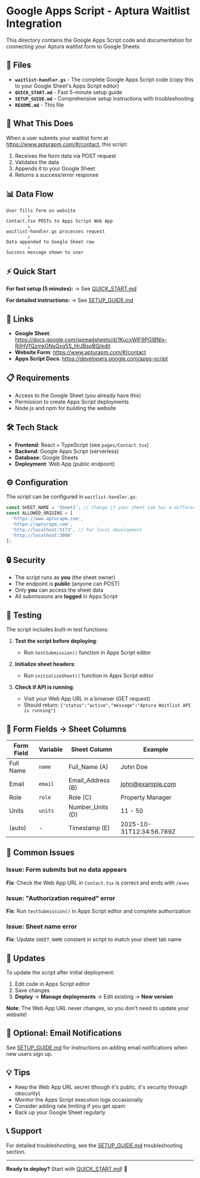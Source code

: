 # Google Apps Script - Aptura Waitlist Integration

This directory contains the Google Apps Script code and documentation for connecting your Aptura waitlist form to Google Sheets.

## 📁 Files

- **`waitlist-handler.gs`** - The complete Google Apps Script code (copy this to your Google Sheet's Apps Script editor)
- **`QUICK_START.md`** - Fast 5-minute setup guide
- **`SETUP_GUIDE.md`** - Comprehensive setup instructions with troubleshooting
- **`README.md`** - This file

## 🎯 What This Does

When a user submits your waitlist form at https://www.apturapm.com/#/contact, this script:
1. Receives the form data via POST request
2. Validates the data
3. Appends it to your Google Sheet
4. Returns a success/error response

## 📊 Data Flow

```
User fills form on website
        ↓
Contact.tsx POSTs to Apps Script Web App
        ↓
waitlist-handler.gs processes request
        ↓
Data appended to Google Sheet row
        ↓
Success message shown to user
```

## ⚡ Quick Start

**For fast setup (5 minutes):**
→ See [QUICK_START.md](./QUICK_START.md)

**For detailed instructions:**
→ See [SETUP_GUIDE.md](./SETUP_GUIDE.md)

## 🔗 Links

- **Google Sheet**: https://docs.google.com/spreadsheets/d/1KucxWlF9PGIBNIx-RiIHVfQzmkGNsQxg5S_HrJBspBQ/edit
- **Website Form**: https://www.apturapm.com/#/contact
- **Apps Script Docs**: https://developers.google.com/apps-script

## 📋 Requirements

- Access to the Google Sheet (you already have this)
- Permission to create Apps Script deployments
- Node.js and npm for building the website

## 🛠️ Tech Stack

- **Frontend**: React + TypeScript (see `pages/Contact.tsx`)
- **Backend**: Google Apps Script (serverless)
- **Database**: Google Sheets
- **Deployment**: Web App (public endpoint)

## ⚙️ Configuration

The script can be configured in `waitlist-handler.gs`:

```javascript
const SHEET_NAME = 'Sheet1'; // Change if your sheet tab has a different name
const ALLOWED_ORIGINS = [
  'https://www.apturapm.com',
  'https://apturapm.com',
  'http://localhost:5173', // For local development
  'http://localhost:3000'
];
```

## 🔒 Security

- The script runs as **you** (the sheet owner)
- The endpoint is **public** (anyone can POST)
- Only **you** can access the sheet data
- All submissions are **logged** in Apps Script

## 🧪 Testing

The script includes built-in test functions:

1. **Test the script before deploying**:
   - Run `testSubmission()` function in Apps Script editor
   
2. **Initialize sheet headers**:
   - Run `initializeSheet()` function in Apps Script editor

3. **Check if API is running**:
   - Visit your Web App URL in a browser (GET request)
   - Should return: `{"status":"active","message":"Aptura Waitlist API is running"}`

## 📝 Form Fields → Sheet Columns

| Form Field | Variable | Sheet Column | Example |
|------------|----------|--------------|---------|
| Full Name | `name` | Full_Name (A) | John Doe |
| Email | `email` | Email_Address (B) | john@example.com |
| Role | `role` | Role (C) | Property Manager |
| Units | `units` | Number_Units (D) | 11 - 50 |
| (auto) | - | Timestamp (E) | 2025-10-31T12:34:56.789Z |

## 🚨 Common Issues

### Issue: Form submits but no data appears
**Fix**: Check the Web App URL in `Contact.tsx` is correct and ends with `/exec`

### Issue: "Authorization required" error
**Fix**: Run `testSubmission()` in Apps Script editor and complete authorization

### Issue: Sheet name error
**Fix**: Update `SHEET_NAME` constant in script to match your sheet tab name

## 🔄 Updates

To update the script after initial deployment:
1. Edit code in Apps Script editor
2. Save changes
3. **Deploy** → **Manage deployments** → Edit existing → **New version**

**Note**: The Web App URL never changes, so you don't need to update your website!

## 📧 Optional: Email Notifications

See [SETUP_GUIDE.md](./SETUP_GUIDE.md#optional-enhancements) for instructions on adding email notifications when new users sign up.

## 💡 Tips

- Keep the Web App URL secret (though it's public, it's security through obscurity)
- Monitor the Apps Script execution logs occasionally
- Consider adding rate limiting if you get spam
- Back up your Google Sheet regularly

## 📞 Support

For detailed troubleshooting, see the [SETUP_GUIDE.md](./SETUP_GUIDE.md#troubleshooting) troubleshooting section.

---

**Ready to deploy?** Start with [QUICK_START.md](./QUICK_START.md)! 🚀

